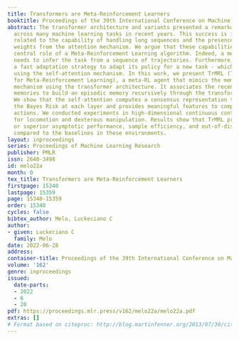 ```yaml
---
title: Transformers are Meta-Reinforcement Learners
booktitle: Proceedings of the 39th International Conference on Machine Learning
abstract: The transformer architecture and variants presented a remarkable success
  across many machine learning tasks in recent years. This success is intrinsically
  related to the capability of handling long sequences and the presence of context-dependent
  weights from the attention mechanism. We argue that these capabilities suit the
  central role of a Meta-Reinforcement Learning algorithm. Indeed, a meta-RL agent
  needs to infer the task from a sequence of trajectories. Furthermore, it requires
  a fast adaptation strategy to adapt its policy for a new task - which can be achieved
  using the self-attention mechanism. In this work, we present TrMRL (Transformers
  for Meta-Reinforcement Learning), a meta-RL agent that mimics the memory reinstatement
  mechanism using the transformer architecture. It associates the recent past of working
  memories to build an episodic memory recursively through the transformer layers.
  We show that the self-attention computes a consensus representation that minimizes
  the Bayes Risk at each layer and provides meaningful features to compute the best
  actions. We conducted experiments in high-dimensional continuous control environments
  for locomotion and dexterous manipulation. Results show that TrMRL presents comparable
  or superior asymptotic performance, sample efficiency, and out-of-distribution generalization
  compared to the baselines in these environments.
layout: inproceedings
series: Proceedings of Machine Learning Research
publisher: PMLR
issn: 2640-3498
id: melo22a
month: 0
tex_title: Transformers are Meta-Reinforcement Learners
firstpage: 15340
lastpage: 15359
page: 15340-15359
order: 15340
cycles: false
bibtex_author: Melo, Luckeciano C
author:
- given: Luckeciano C
  family: Melo
date: 2022-06-28
address:
container-title: Proceedings of the 39th International Conference on Machine Learning
volume: '162'
genre: inproceedings
issued:
  date-parts:
  - 2022
  - 6
  - 28
pdf: https://proceedings.mlr.press/v162/melo22a/melo22a.pdf
extras: []
# Format based on citeproc: http://blog.martinfenner.org/2013/07/30/citeproc-yaml-for-bibliographies/
---
```

